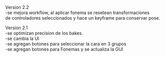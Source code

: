 Version 2.2
<br>
-se mejora workflow, al aplicar fonema se resetean transformaciones 
<br>
de controladores seleccionados y hace un keyframe para conservar pose.


Version 2.1
<br>
-se optimizan precision de los bakes.
<br>
-se cambia la UI
<br>
-se agregan botones para seleccionar la cara en 3 grupos
<br>
-se agregan botones para Fonemas y se actualiza la GUI
